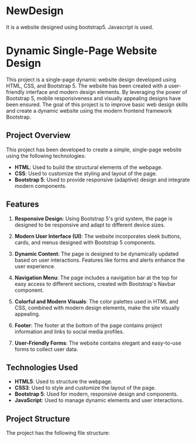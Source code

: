# NewDesign
It is a website designed using bootstrap5. Javascript is used.
# Dynamic Single-Page Website Design

This project is a single-page dynamic website design developed using HTML, CSS, and Bootstrap 5. The website has been created with a user-friendly interface and modern design elements. By leveraging the power of Bootstrap 5, mobile responsiveness and visually appealing designs have been ensured. The goal of this project is to improve basic web design skills and create a dynamic website using the modern frontend framework Bootstrap.

## Project Overview

This project has been developed to create a simple, single-page website using the following technologies:

- **HTML**: Used to build the structural elements of the webpage.
- **CSS**: Used to customize the styling and layout of the page.
- **Bootstrap 5**: Used to provide responsive (adaptive) design and integrate modern components.

## Features

1. **Responsive Design**: Using Bootstrap 5's grid system, the page is designed to be responsive and adapt to different device sizes.

2. **Modern User Interface (UI)**: The website incorporates sleek buttons, cards, and menus designed with Bootstrap 5 components.

3. **Dynamic Content**: The page is designed to be dynamically updated based on user interactions. Features like forms and alerts enhance the user experience.

4. **Navigation Menu**: The page includes a navigation bar at the top for easy access to different sections, created with Bootstrap's Navbar component.

5. **Colorful and Modern Visuals**: The color palettes used in HTML and CSS, combined with modern design elements, make the site visually appealing.

6. **Footer**: The footer at the bottom of the page contains project information and links to social media profiles.

7. **User-Friendly Forms**: The website contains elegant and easy-to-use forms to collect user data.

## Technologies Used

- **HTML5**: Used to structure the webpage.
- **CSS3**: Used to style and customize the layout of the page.
- **Bootstrap 5**: Used for modern, responsive design and components.
- **JavaScript**: Used to manage dynamic elements and user interactions.

## Project Structure

The project has the following file structure:

